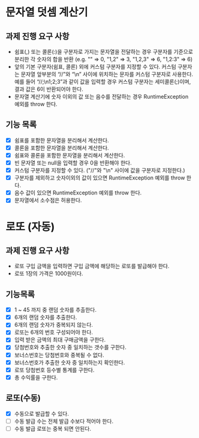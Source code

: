 # 문자열 덧셈 계산기
## 과제 진행 요구 사항
* 쉼표(,) 또는 콜론(:)을 구분자로 가지는 문자열을 전달하는 경우 구분자를 기준으로 분리한 각 숫자의 합을 반환 (e.g. "" => 0, "1,2" => 3, "1,2,3" => 6, "1,2:3" => 6)
* 앞의 기본 구분자(쉼표, 콜론) 외에 커스텀 구분자를 지정할 수 있다. 커스텀 구분자는 문자열 앞부분의 “//”와 “\n” 사이에 위치하는 문자를 커스텀 구분자로 사용한다. 예를 들어 “//;\n1;2;3”과 같이 값을 입력할 경우 커스텀 구분자는 세미콜론(;)이며, 결과 값은 6이 반환되어야 한다.
* 문자열 계산기에 숫자 이외의 값 또는 음수를 전달하는 경우 RuntimeException 예외를 throw 한다.

## 기능 목록
- [X] 쉼표를 포함한 문자열을 분리해서 계산한다.
- [X] 콜론을 포함한 문자열을 분리해서 계산한다.
- [X] 쉼표와 콜론을 포함한 문자열을 분리해서 계산한다.
- [X] 빈 문자열 또는 null을 입력할 경우 0을 반환해야 한다.
- [X] 커스텀 구분자를 지정할 수 있다. ("//"와 "\n" 사이에 값을 구분자로 지정한다.)
- [X] 구분자를 제외하고 숫자이외의 값이 있으면 RuntimeException 예외를 throw 한다.
- [X] 음수 값이 있으면 RuntimeException 예외를 throw 한다.
- [X] 문자열에서 소수점은 허용한다.

# 로또 (자동)
## 과제 진행 요구 사항
* 로또 구입 금액을 입력하면 구입 금액에 해당하는 로또를 발급해야 한다.
* 로또 1장의 가격은 1000원이다.

## 기능목록
- [X] 1 ~ 45 까지 중 랜덤 숫자를 추출한다.
- [X] 6개의 랜덤 숫자를 추출한다.
- [X] 6개의 랜덤 숫자가 중복되지 않는다.
- [X] 로또는 6개의 번호 구성되어야 한다.
- [X] 입력 받은 금액의 최대 구매금액을 구한다.
- [X] 당첨번호와 추출한 숫자 중 일치하는 갯수를 구한다.
- [X] 보너스번호는 당첨번호와 중복될 수 없다.
- [X] 보너스번호가 추출한 숫자 중 일치하는지 확인한다.
- [X] 로또 당첨번호 등수별 통계를 구한다.
- [X] 총 수익률을 구한다.

## 로또(수동)
- [X] 수동으로 발급할 수 있다.
- [ ] 수동 발급 수는 전체 발급 수보다 적어야 한다.
- [ ] 수동 발급 로또는 중복 되면 안된다.